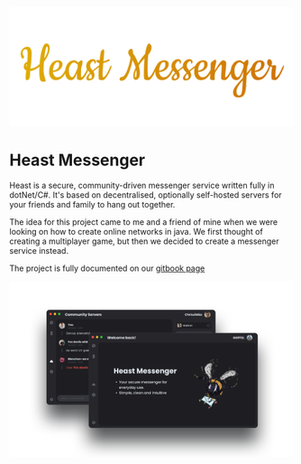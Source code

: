 [//]: # (VITE_GENERATION_INDEX: 1)

![Heast Messenger](heast-messenger/logo.png)

# Heast Messenger

Heast is a secure, community-driven messenger service written fully in dotNet/C#. 
It's based on decentralised, optionally self-hosted servers for your friends and family to hang out together.

The idea for this project came to me and a friend of mine when we were looking on how to create online networks in java.
We first thought of creating a multiplayer game, but then we decided to create a messenger service instead.

The project is fully documented on our [gitbook page](https://heast.gitbook.io/docs/)

![Screenshot](heast-messenger/screenshot.png)
